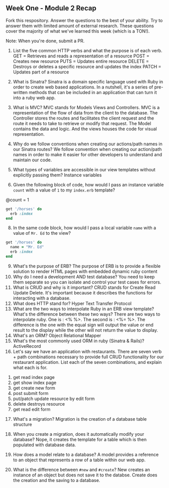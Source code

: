 ## Week One - Module 2 Recap

Fork this respository. Answer the questions to the best of your ability. Try to answer them with limited amount of external research. These questions cover the majority of what we've learned this week (which is a TON!).

Note: When you're done, submit a PR.

1. List the five common HTTP verbs and what the purpose is of each verb.
  GET = Retrieves and reads a representation of a resource
  POST = Creates new resource
  PUTS = Updates entire resource
  DELETE = Destroys or deletes a specific resource and updates the index
  PATCH = Updates part of a resource

2. What is Sinatra?
  Sinatra is a domain specific language used with Ruby in order to create web based applications. In a nutshell, it's a series of pre-written methods that can be included in an application that can turn it into a ruby web app.
4. What is MVC?
  MVC stands for Models Views and Controllers. MVC is a representation of the flow of data from the client to the database. The Controller stores the routes and facilitates the client request and the route it needs to take to retrieve or modify that request. The Model contains the data and logic. And the views houses the code for visual representation.
5. Why do we follow conventions when creating our actions/path names in our Sinatra routes?
  We follow convention when creating our action/path names in order to make it easier for other developers to understand and maintain our code.
6. What types of variables are accessible in our view templates without explicitly passing them?
  Instance variables
7. Given the following block of code, how would I pass an instance variable `count` with a value of `1` to my `index.erb` template?

  @count = 1
  ```ruby
  get '/horses' do
    erb :index
  end
  ```

8. In the same code block, how would I pass a local variable `name` with a value of `Mr. Ed` to the view?
```ruby
get '/horses' do
  name = "Mr. Ed"
  erb :index
end
```
9. What's the purpose of ERB?
  The purpose of ERB is to provide a flexible solution to render HTML pages with embedded dynamic ruby content  
10. Why do I need a development AND test database?
  You need to keep them separate so you can isolate and control your test cases for errors.
11. What is CRUD and why is it important?
  CRUD stands for Create Read Update Delete. It's important because it describes the functions for interacting with a database.
12. What does HTTP stand for?
  Hyper Text Transfer Protocol
13. What are the two ways to interpolate Ruby in an ERB view template? What's the difference between these two ways?
  There are two ways to interpolate ruby. One is : <% %>. The second is : <%=  %>. The difference is the one with the equal sign will output the value or end result to the display while the other will not return the value to display.
14. What's an ORM?
  Object Relational Mapper
15. What's the most commonly used ORM in ruby (Sinatra & Rails)?
  ActiveRecord
16. Let's say we have an application with restaurants. There are seven verb + path combinations necessary to provide full CRUD functionality for our restaurant application. List each of the seven combinations, and explain what each is for.
  1) get read index page
  2) get show index page
  3) get create new form
  4) post submit form
  5) put/patch update resource by edit form
  6) delete destroys resource
  7) get read edit form 

17. What's a migration?
  Migration is the creation of a database table structure
18. When you create a migration, does it automatically modify your database?
  Nope, it creates the template for a table which is then populated with database data.
19. How does a model relate to a database?
  A model provides a reference to an object that represents a row of a table within our web app.

20. What is the difference between `#new` and `#create`?
  New creates an instance of an object but does not save it to the databse. Create does the creation and the saving to a database.
